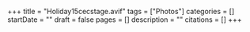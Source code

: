 +++
title = "Holiday15cecstage.avif"
tags = ["Photos"]
categories = []
startDate = ""
draft = false
pages = []
description = ""
citations = []
+++
